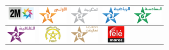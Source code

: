 | ![](https://raw.githubusercontent.com/RevGear/logo/master/Countries/MA/2MMonde.png) | ![](https://raw.githubusercontent.com/RevGear/logo/master/Countries/MA/AlAoula.png) | ![](https://raw.githubusercontent.com/RevGear/logo/master/Countries/MA/AlMaghribia.png) | ![](https://raw.githubusercontent.com/RevGear/logo/master/Countries/MA/Arryadia.png) | ![](https://raw.githubusercontent.com/RevGear/logo/master/Countries/MA/Assadissa.png) | 
|:---:|:---:|:---:|:---:|:---:| 
| ![](https://raw.githubusercontent.com/RevGear/logo/master/Countries/MA/Athaqafia.png) | ![](https://raw.githubusercontent.com/RevGear/logo/master/Countries/MA/CanalAtlasFight.png) | ![](https://raw.githubusercontent.com/RevGear/logo/master/Countries/MA/Tamazight.png) | ![](https://raw.githubusercontent.com/RevGear/logo/master/Countries/MA/TeleMaroc.png)  | 
